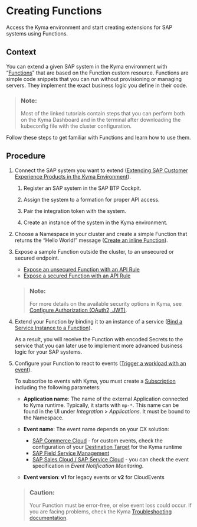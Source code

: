 <!-- loiofe4ba5b46f794037a4aee13df9df2d3c -->

# Creating Functions

Access the Kyma environment and start creating extensions for SAP systems using Functions.



<a name="loiofe4ba5b46f794037a4aee13df9df2d3c__context_qqq_khv_msb"/>

## Context

You can extend a given SAP system in the Kyma environment with “[Functions](https://kyma-project.io/docs/kyma/latest/01-overview/main-areas/serverless/svls-01-overview/)” that are based on the Function custom resource. Functions are simple code snippets that you can run without provisioning or managing servers. They implement the exact business logic you define in their code.

> ### Note:  
> Most of the linked tutorials contain steps that you can perform both on the Kyma Dashboard and in the terminal after downloading the kubeconfig file with the cluster configuration.

Follow these steps to get familiar with Functions and learn how to use them.



<a name="loiofe4ba5b46f794037a4aee13df9df2d3c__steps_vg2_4hv_msb"/>

## Procedure

1.  Connect the SAP system you want to extend \([Extending SAP Customer Experience Products in the Kyma Environment](../40-extensions/extending-sap-customer-experience-products-in-the-kyma-environment-83df31a.md)\).

    1.  Register an SAP system in the SAP BTP Cockpit.

    2.  Assign the system to a formation for proper API access.

    3.  Pair the integration token with the system.

    4.  Create an instance of the system in the Kyma environment.


2.  Choose a Namespace in your cluster and create a simple Function that returns the “Hello World!” message \([Create an inline Function](https://kyma-project.io/docs/kyma/latest/03-tutorials/00-serverless/svls-01-create-inline-function/)\).

3.  Expose a sample Function outside the cluster, to an unsecured or secured endpoint.

    -   [Expose an unsecured Function with an API Rule](https://kyma-project.io/docs/kyma/latest/03-tutorials/00-serverless/svls-03-expose-function/)
    -   [Expose a secured Function with an API Rule](https://kyma-project.io/docs/kyma/latest/03-tutorials/00-api-exposure/apix-03-expose-and-secure-service/#deploy-expose-and-secure-the-sample-resources)

    > ### Note:  
    > For more details on the available security options in Kyma, see [Configure Authorization \(OAuth2, JWT\)](https://kyma-project.io/docs/kyma/latest/05-technical-reference/apix-01-config-authorizations-apigateway).

4.  Extend your Function by binding it to an instance of a service \([Bind a Service Instance to a Function](https://kyma-project.io/docs/kyma/latest/03-tutorials/00-serverless/svls-10-bind-a-serviceinstance-to-a-function/)\).

    As a result, you will receive the Function with encoded Secrets to the service that you can later use to implement more advanced business logic for your SAP systems.

5.  Configure your Function to react to events \([Trigger a workload with an event](https://kyma-project.io/docs/kyma/latest/02-get-started/04-trigger-workload-with-event/)\).

    To subscribe to events with Kyma, you must create a [Subscription](https://kyma-project.io/docs/kyma/latest/02-get-started/04-trigger-workload-with-event/#create-a-subscription) including the following parameters:

    -   **Application name**: The name of the external Application connected to Kyma runtime. Typically, it starts with `mp-*`. This name can be found in the UI under *Integration* \> *Applications*. It must be bound to the Namespace.
    -   **Event name**: The event name depends on your CX solution:
        -   [SAP Commerce Cloud](https://help.sap.com/viewer/d0224eca81e249cb821f2cdf45a82ace/2105/en-US/81d15ea98eaa451594dac05a9d3f06b5.html) - for custom events, check the configuration of your [Destination Target](https://help.sap.com/viewer/d0224eca81e249cb821f2cdf45a82ace/2105/en-US/3e882f46581a46f0ba9518a90d268c56.html) for the Kyma runtime
        -   [SAP Field Service Management](https://help.sap.com/viewer/fsm_integration/Cloud/en-US/kyma-connector.html)
        -   [SAP Sales Cloud / SAP Service Cloud](https://help.sap.com/viewer/d5fec61c279741048109d851d4d3d1ad/LATEST/en-US/f9d56b2aeb3f42ddb8770fd31d4a115f.html) - you can check the event specification in *Event Notification Monitoring*.

    -   **Event version**: **v1** for legacy events or **v2** for CloudEvents

    > ### Caution:  
    > Your Function must be error-free, or else event loss could occur. If you are facing problems, check the Kyma [Troubleshooting documentation](https://kyma-project.io/docs/kyma/latest/04-operation-guides/troubleshooting/).


